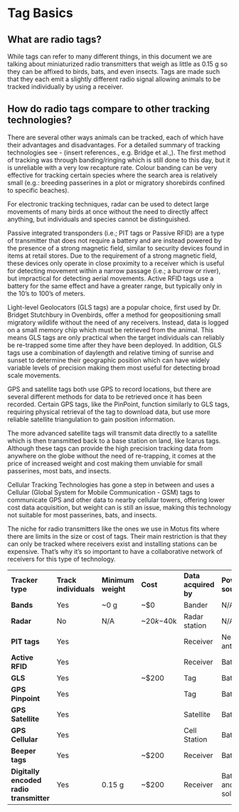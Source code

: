 # Tag Basics

## What are radio tags?

While tags can refer to many different things, in this document we are talking about miniaturized radio transmitters that weigh as little as 0.15 g so they can be affixed to birds, bats, and even insects. Tags are made such that they each emit a slightly different radio signal allowing animals to be tracked individually by using a receiver.

## How do radio tags compare to other tracking technologies?

There are several other ways animals can be tracked, each of which have their advantages and disadvantages. For a detailed summary of tracking technologies see - (insert references., e.g. Bridge et al.,). The first method of tracking was through banding/ringing which is still done to this day, but it is unreliable with a very low recapture rate. Colour banding can be very effective for tracking certain species where the search area is relatively small (e.g.: breeding passerines in a plot or migratory shorebirds confined to specific beaches).

For electronic tracking techniques, radar can be used to detect large movements of many birds at once without the need to directly affect anything, but individuals and species cannot be distinguished.

Passive integrated transponders (i.e.; PIT tags or Passive RFID) are a type of transmitter that does not require a battery and are instead powered by the presence of a strong magnetic field, similar to security devices found in items at retail stores. Due to the requirement of a strong magnetic field, these devices only operate in close proximity to a receiver which is useful for detecting movement within a narrow passage (i.e.; a burrow or river), but impractical for detecting aerial movements. Active RFID tags use a battery for the same effect and have a greater range, but typically only in the 10’s to 100’s of meters.

Light-level Geolocators (GLS tags) are a popular choice, first used by Dr. Bridget Stutchbury in Ovenbirds, offer a method for geopositioning small migratory wildlife without the need of any receivers. Instead, data is logged on a small memory chip which must be retrieved from the animal. This means GLS tags are only practical when the target individuals can reliably be re-trapped some time after they have been deployed. In addition, GLS tags use a combination of daylength and relative timing of sunrise and sunset to determine their geographic position which can have widely variable levels of precision making them most useful for detecting broad scale movements.

GPS and satellite tags both use GPS to record locations, but there are several different methods for data to be retrieved once it has been recorded. Certain GPS tags, like the PinPoint, function similarly to GLS tags, requiring physical retrieval of the tag to download data, but use more reliable satellite triangulation to gain position information.

The more advanced satellite tags will transmit data directly to a satellite which is then transmitted back to a base station on land, like Icarus tags. Although these tags can provide the high precision tracking data from anywhere on the globe without the need of re-trapping, it comes at the price of increased weight and cost making them unviable for small passerines, most bats, and insects.

Cellular Tracking Technologies has gone a step in between and uses a Cellular (Global System for Mobile Communication - GSM) tags to communicate GPS and other data to nearby cellular towers, offering lower cost data acquisition, but weight can is still an issue, making this technology not suitable for most passerines, bats, and insects.

The niche for radio transmitters like the ones we use in Motus fits where there are limits in the size or cost of tags. Their main restriction is that they can only be tracked where receivers exist and installing stations can be expensive. That’s why it’s so important to have a collaborative network of receivers for this type of technology.

|                                         |                       |                    |             |                      |                      |
| --------------------------------------- | --------------------- | ------------------ | ----------- | -------------------- | -------------------- |
| **Tracker type**                        | **Track individuals** | **Minimum weight** | **Cost**    | **Data acquired by** | **Power source**     |
| **Bands**                               | Yes                   | \~0 g              | \~$0        | Bander               | N/A                  |
| **Radar**                               | No                    | N/A                | \~$20k-$40k | Radar station        | N/A                  |
| **PIT tags**                            | Yes                   |                    |             | Receiver             | Nearby antenna       |
| **Active RFID**                         | Yes                   |                    |             | Receiver             | Battery              |
| **GLS**                                 | Yes                   |                    | \~$200      | Tag                  | Battery              |
| **GPS Pinpoint**                        | Yes                   |                    |             | Tag                  | Battery              |
| **GPS Satellite**                       | Yes                   |                    |             | Satellite            | Battery              |
| **GPS Cellular**                        | Yes                   |                    |             | Cell Station         | Battery              |
| **Beeper tags**                         | Yes                   |                    | \~$200      | Receiver             | Battery              |
| **Digitally encoded radio transmitter** | Yes                   | 0.15 g             | \~$200      | Receiver             | Battery and/or solar |
